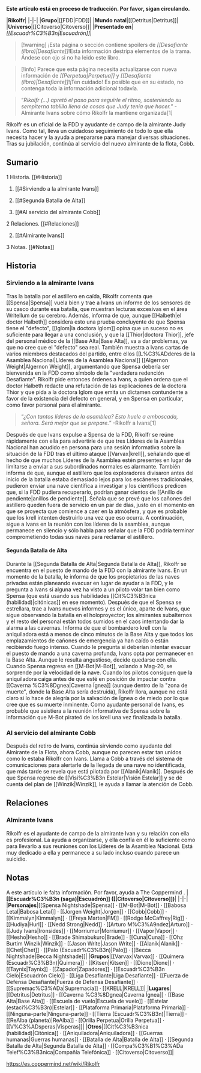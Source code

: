 **Este artículo está en proceso de traducción. Por favor, sigan circulando.**


|**Rikolfr**|
|-|-|
|**Grupo**|[[FDD\|FDD]]|
|**Mundo natal**|[[Detritus\|Detritus]]|
|**Universo**|[[Citoverso\|Citoverso]]|
|**Presentado en**|*[[Escuadr%C3%B3n\|Escuadrón]]*|

> [!warning] ¡Esta página o sección contiene spoilers de *[[Desafiante (libro)\|Desafiante]]*!Esta información destripa elementos de la trama.  Ándese con ojo si no ha leido este libro.

> [!info] Parece que esta página necesita actualizarse con nueva información de *[[Perpetua\|Perpetua]]* y *[[Desafiante (libro)\|Desafiante]]*!¡Ten cuidado! Es posible que en su estado, no contenga toda la información adicional todavía.

>“*Rikolfr (...) apretó el paso para seguirle el ritmo, sosteniendo su sempiterna tablilla llena de cosas que Judy tenía que hacer.*”
\-Almirante Ivans sobre cómo Rikolfr la mantiene organizada[1]


Rikolfr es un oficial de la FDD y ayudante de campo de la almirante Judy Ivans. Como tal, lleva un cuidadoso seguimiento de todo lo que ella necesita hacer y la ayuda a prepararse para manejar diversas situaciones. Tras su jubilación, continúa al servicio del nuevo almirante de la flota, Cobb.

## Sumario

1 Historia. [[#Historia]] 

1. [[#Sirviendo a la almirante Ivans]] 

1. [[#Segunda Batalla de Alta]] 


1. [[#Al servicio del almirante Cobb]] 


2 Relaciones. [[#Relaciones]] 

2. [[#Almirante Ivans]] 


3 Notas. [[#Notas]] 


## Historia
### Sirviendo a la almirante Ivans
Tras la batalla por el astillero en caída, Rikolfr comenta que [[Spensa\|Spensa]] vuela bien y trae a Ivans un informe de los sensores de su casco durante esa batalla, que muestran lecturas excesivas en el área Writellum de su cerebro. Además, informa de que, aunque [[Halbeth\|el doctor Halbeth]] considera esto una prueba concluyente de que Spensa tiene el "defecto", [[Iglom\|la doctora Iglom]] opina que un suceso no es suficiente para llegar a una conclusión, y que la [[Thior\|doctora Thior]], jefe del personal médico de la [[Base Alta\|Base Alta]], va a dar problemas, ya que no cree que el "defecto" sea real. También muestra a Ivans cartas de varios miembros destacados del partido, entre ellos [[L%C3%ADderes de la Asamblea Nacional\|Líderes de la Asamblea Nacional]] [[Algernon Weight\|Algernon Weight]], argumentando que Spensa debería ser bienvenida en la FDD como símbolo de la "verdadera redención Desafiante". Rikolfr pide entonces órdenes a Ivans, a quien ordena que el doctor Halbeth redacte una refutación de las explicaciones de la doctora Thior y que pida a la doctora Iglom que emita un dictamen contundente a favor de la existencia del defecto en general, y en Spensa en particular, como favor personal para el almirante.

>“*¿Con tantos líderes de la asamblea? Esto huele a emboscada, señora. Será mejor que se prepare.*”
\-Rikolfr a Ivans[1]

Después de que Ivans expulse a Spensa de la FDD, Rikolfr se reúne rápidamente con ella para advertirle de que tres Líderes de la Asamblea Nacional han acudido en persona para una sesión informativa sobre la situación de la FDD tras el último ataque [[Varvax\|krell]], señalando que el hecho de que muchos Líderes de la Asamblea estén presentes en lugar de limitarse a enviar a sus subordinados normales es alarmante. También informa de que, aunque el astillero que los exploradores divisaron antes del inicio de la batalla estaba demasiado lejos para los escáneres tradicionales, pudieron enviar una nave científica a investigar y los científicos predicen que, si la FDD pudiera recuperarlo, podrían ganar cientos de [[Anillo de pendiente\|anillos de pendiente]]. Señala que se prevé que los cañones del astillero queden fuera de servicio en un par de días, justo en el momento en que se proyecta que comience a caer en la atmósfera, y que es probable que los krell intenten destruirlo una vez que eso ocurra. A continuación, sigue a Ivans en la reunión con los líderes de la asamblea, aunque permanece en silencio y sólo habla para señalar que la FDD podría terminar comprometiendo todas sus naves para reclamar el astillero.

#### Segunda Batalla de Alta
Durante la [[Segunda Batalla de Alta\|Segunda Batalla de Alta]], Rikolfr se encuentra en el puesto de mando de la FDD con la almirante Ivans. En un momento de la batalla, le informa de que los propietarios de las naves privadas están planeando evacuar en lugar de ayudar a la FDD, y le pregunta a Ivans si alguna vez ha visto a un piloto volar tan bien como Spensa (que está usando sus habilidades [[Cit%C3%B3nica (habilidad)\|citónicas]] en ese momento).
Después de que el Spensa se estrellara, trae a Ivans nuevos informes y es el único, aparte de Ivans, que sigue observando la batalla en el holoproyector; los almirantes subalternos y el resto del personal están todos sumidos en el caos intentando dar la alarma a las cavernas. Informa de que el bombardero krell con la aniquiladora está a menos de cinco minutos de la Base Alta y que todos los emplazamientos de cañones de emergencia ya han caído o están recibiendo fuego intenso. Cuando le pregunta si deberían intentar evacuar el puesto de mando a una caverna profunda, Ivans opta por permanecer en la Base Alta. Aunque le resulta angustioso, decide quedarse con ella.
Cuando Spensa regresa en [[M-Bot\|M-Bot]], volando a Mag-20, se sorprende por la velocidad de la nave. Cuando los pilotos consiguen que la aniquiladora caiga antes de que esté en posición de impactar contra [[Caverna %C3%8Dgnea\|Caverna Ígnea]] (aunque dentro de la "zona de muerte", donde la Base Alta sería destruida), Rikolfr llora, aunque no está claro si lo hace de alegría por la salvación de Ígnea o de miedo por lo que cree que es su muerte inminente. Como ayudante personal de Ivans, es probable que asistiera a la reunión informativa de Spensa sobre la información que M-Bot pirateó de los krell una vez finalizada la batalla.

### Al servicio del almirante Cobb
Después del retiro de Ivans, continúa sirviendo como ayudante del Almirante de la Flota, ahora Cobb, aunque no parecen estar tan unidos como lo estaba Rikolfr con Ivans. Llama a Cobb a través del sistema de comunicaciones para alertarle de la llegada de una nave no identificada, que más tarde se revela que está pilotada por [[Alanik\|Alanik]]. Después de que Spensa regrese de [[Visi%C3%B3n Estelar\|Visión Estelar]] y se dé cuenta del plan de [[Winzik\|Winzik]], le ayuda a llamar la atención de Cobb.

## Relaciones
### Almirante Ivans
Rikolfr es el ayudante de campo de la almirante Ivan y su relación con ella es profesional. La ayuda a organizarse, y ella confía en él lo suficiente como para llevarlo a sus reuniones con los Líderes de la Asamblea Nacional. Está muy dedicado a ella y permanece a su lado incluso cuando parece un suicidio.

## Notas

A este artículo le falta información. Por favor, ayuda a The Coppermind .
|**[[Escuadr%C3%B3n (saga)\|Escuadrón]] ([[Citoverso\|Citoverso]])**|
|-|-|
|**Personajes**|[[Spensa Nightshade\|Spensa]] · [[M-Bot\|M-Bot]] · [[Babosa Letal\|Babosa Letal]] · [[Jorgen Weight\|Jorgen]] · [[Cobb\|Cobb]] · [[Kimmalyn\|Kimmalyn]] · [[Freya Marten\|FM]] · [[Rodge McCaffrey\|Rig]] · [[Hudiya\|Hurl]] · [[Nedd Strong\|Nedd]] · [[Arturo M%C3%A9ndez\|Arturo]] · [[Judy Ivans\|Ironsides]] · [[Morriumur\|Morriumur]] · [[Vapor\|Vapor]] · [[Hesho\|Hesho]] · [[Brade Shimabukuro\|Brade]] · [[Cuna\|Cuna]] · [[Ohz Burtim Winzik\|Winzik]] · [[Jason Write\|Jason Write]] · [[Alanik\|Alanik]] · [[Chet\|Chet]] · [[Palo (Escuadr%C3%B3n)\|Palo]] · [[Becca Nightshade\|Becca Nightshade]]|
|**Grupos**|[[Varvax\|Varvax]] · [[Quimera (Escuadr%C3%B3n)\|Quimera]] · [[Kitsen\|Kitsen]] · [[Dione\|Dione]] · [[Taynix\|Taynix]] · [[Zapador\|Zapadores]] · [[Escuadr%C3%B3n Cielo\|Escuadrón Cielo]] · [[Liga Desafiante\|Liga Desafiante]] · [[Fuerza de Defensa Desafiante\|Fuerza de Defensa Desafiante]] · [[Supremac%C3%ADa\|Supremacía]] · [[KRELL\|KRELL]]|
|**Lugares**|[[Detritus\|Detritus]] · [[Caverna %C3%8Dgnea\|Caverna Ígnea]] · [[Base Alta\|Base Alta]] · [[Escuela de vuelo\|Escuela de vuelo]] · [[Estelar (estaci%C3%B3n)\|Estelar]] · [[Plataforma Primaria\|Plataforma Primaria]] · [[Ninguna-parte\|Ninguna-parte]] · [[Tierra (Escuadr%C3%B3n)\|Tierra]] · [[ReAlba (planeta)\|ReAlba]] · [[Orilla Perpetua\|Orilla Perpetua]] · [[V%C3%ADsperas\|Vísperas]]|
|**Otros**|[[Cit%C3%B3nica (habilidad)\|Citónica]] · [[Aniquiladora\|Aniquiladora]] · [[Guerras humanas\|Guerras humanas]] · [[Batalla de Alta\|Batalla de Alta]] · [[Segunda Batalla de Alta\|Segunda Batalla de Alta]] · [[Compa%C3%B1%C3%ADa Telef%C3%B3nica\|Compañía Telefónica]] · [[Citoverso\|Citoverso]]|



https://es.coppermind.net/wiki/Rikolfr